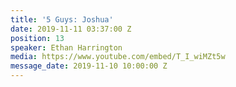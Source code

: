 ```yaml
---
title: '5 Guys: Joshua'
date: 2019-11-11 03:37:00 Z
position: 13
speaker: Ethan Harrington
media: https://www.youtube.com/embed/T_I_wiMZt5w
message_date: 2019-11-10 10:00:00 Z
---
```



